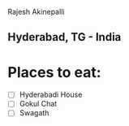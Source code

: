 Rajesh Akinepalli
## Hyderabad, TG - India

# Places to eat:

- [ ] Hyderabadi House
- [ ] Gokul Chat
- [ ] Swagath
